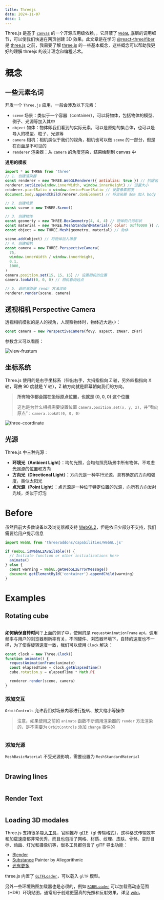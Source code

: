 ```yaml
---
title: Threejs
date: 2024-11-07
desc: 1
---
```


Three.js 是基于 [`canvas`](https://developer.mozilla.org/zh-CN/docs/Web/API/Canvas_API) 的一个开源应用级依赖，，它屏蔽了 [`WebGL`](https://developer.mozilla.org/zh-CN/docs/Glossary/WebGL) 底层的调用细节，可以使我们快速在网页创建 3D 效果。此文章是在学习 [@react-three/fiber](https://github.com/pmndrs/react-three-fiber) 是 [three.js](https://github.com/mrdoob/three.js) 之前，我需要了解 [three.js](https://github.com/mrdoob/three.js) 的一些基本概念，这些概念可以帮助我更好的理解 threejs 的设计理念和编程艺术。

# 概念

## 一些元素名词

开发一个 `Three.js` 应用，一般会涉及以下元素：

- `scene` 场景：类似于一个容器（container），可以将物体，包括物体的模型、例子、光源等加入其中
- `object` 物体：物体即我们看到的实际元素，可以是原始的集合体，也可以是导入的模型、粒子、光源等
- `camera` 相机：相机类似于我们的视角，相机也可以做 `scene` 的一部分，但是在页面是不可见的
- `renderer` 渲染器：从 `camera` 的角度渲染，结果绘制到 canvas 中

**通用的模板**

```jsx
import * as THREE from 'three'
// 1. 创建渲染器
const renderer = new THREE.WebGLRenderer({ antialias: true }) // 抗锯齿
renderer.setSize(window.innerWidth, window.innerHeight) // 设置大小
rebderer.pixelRatio = window.devicePixelRatio // 设置像素密度
document.body.appendChild(renerer.domElement) // 将渲染器 dom 加入 body 节点下

// 2. 创建场景
const scene = new THREE.Scene()

// 3. 创建物体
const geomerty = new THREE.BoxGeometry(4, 4, 4) // 物体的几何形状
const material = new THREE.MeshStandardMaterial({ color: 0xff0000 }) // 物体的材质
const object = new THREE.Mesh(geometry, material) // 物体

scene.add(object) // 将物体加入场景
// 4. 创建相机
const camera = new THREE.PerspectiveCamera(
  75,
  window.innerWidth / window.innerHeight,
  0.1,
  1000,
)
camera.position.set(15, 15, 15) // 设置相机的位置
camera.lookAt(0, 0, 0) // 相机看向远点

// 5. 调用渲染器 rendr 方法渲染
renderer.render(scene, camera)
```

## 透视相机 Perspective Camera

透视相机模拟的是人的视角，人观察物体时，物体近大远小：

```js
const camera = new PerspectiveCamera(fovy, aspect, zNear, zFar)
```

参数含义可以看图：

![view-frustum](view-frustum.png)

## 坐标系统

Three.js 使用的是右手坐标系（伸出右手，大拇指指向 Z 轴，另外四指指向 X 轴，弯曲 90 度就是 Y 轴），Z 轴方向就是屏幕朝向我们的方向。

> **所有物体都会摆在坐标原点位置，也就是 (0, 0, 0) 这个位置**
>
> 这也是为什么相机需要设置位置 `camera.position.set(x, y, z)`，并“看向原点”：`camera.lookAt(0, 0, 0)`

![three-coordinate](three-coordinate.png)

## 光源

Three.js 中三种光源：

- **环境光（Ambient Light）**：均匀光照，会均匀照亮场景中所有物体，不考虑光照源的位置和方向
- **方向光（Directional Light）**：方向光是一种平行光源，具有确定的方向和强度，类似太阳光
- **点光源（Point Light**）：点光源是一种位于特定位置的光源，向所有方向发射光线，类似于灯泡

# Before

虽然目前大多数设备以及浏览器都支持 [WebGL2](https://developer.mozilla.org/zh-CN/docs/Web/API/WebGL2RenderingContext)，但是依旧少部分不支持，我们需要给用户提示信息

```js
import WebGL from 'three/addons/capabilities/WebGL.js'

if (WebGL.isWebGL2Available()) {
  // Initiate function or other initializations here
  animate()
} else {
  const warning = WebGL.getWebGL2ErrorMessage()
  document.getElementById('container').appendChild(warning)
}
```

# Examples

## Rotating cube

```jsx Playground='three/ThreePureFirstScene'

```

**如何确保自转时间**？上面的例子中，使用的是 `requestAnimationFrame` api，调用频率与用户的浏览器刷新率有关，不同硬件、浏览器环境下，自转的速度也不一样，为了使得旋转速度一致，我们可以使用 `Clock` 解决：

```js
const clock = new Three.Clock()
function animate() {
  requestAnimationFrame(animate)
  const elapsedTime = clock.getElapsedTime()
  cube.rotation.y = elapsedTime * Math.PI

  renderer.render(scene, camera)
}
```

### 添加交互

`OrbitControls` 允许我们对场景内容进行旋转、放大缩小等操作

> 注意，如果使用之前的 `animate` 函数不断调用渲染器的 `render` 方法渲染的，是不需要为 `OrbitControls` 添加 `change` 事件的

```jsx Playground='three/ThreeControlPureFirstScene' {28-30}

```

### 添加光源

`MeshBasicMaterial` 不受光源影响，需要设置为 `MeshStandardMaterial`

```jsx Playground='three/ThreeLightPureFirstScene' {14-15,26-43}

```

## Drawing lines

```jsx Playground='three/ThreePureLine'

```

## Render Text

```jsx Playground='three/ThreePureText'

```

## Loading 3D modales

Three.js 支持很多[导入工具](https://github.com/mrdoob/three.js/tree/dev/examples/jsm/loaders)，官网推荐 [glTF](https://zh.wikipedia.org/wiki/GlTF)（gl 传输格式），这种格式传输效率和加载速度都非常优秀，而且也包括了网格、材质、纹理、皮肤、骨骼、变形目标、动画、灯光和摄像机等，很多工具都包含了 glTF 导出功能：

- [Blender](https://www.blender.org/)
- [Substance](https://www.allegorithmic.com/products/substance-painter) Painter by Allegorithmic
- [还有更多](http://github.khronos.org/glTF-Project-Explorer/)

three.js 内置了 [`GLTFLoader`](https://threejs.org/docs/index.html#examples/zh/loaders/GLTFLoader)，可以载入 `glTF` 模型。

另外一些环境贴图加载器也是必须的，例如 [`RGBELoader`](https://threejs.org/docs/index.html?q=DataTextureLoader#api/zh/loaders/DataTextureLoader) 可以加载高动态范围（HDR）环境贴图，通常用于创建更逼真的光照和反射效果，详见 [wiki](https://en.wikipedia.org/wiki/RGBE_image_format)。

```jsx Playground='three/ThreePureModel'

```
